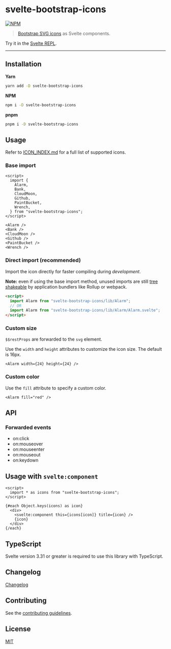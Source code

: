 # svelte-bootstrap-icons

[![NPM][npm]][npm-url]

> [Bootstrap SVG icons](https://github.com/twbs/icons) as Svelte components.

<!-- REPO_URL -->

Try it in the [Svelte REPL](https://svelte.dev/repl/9a0e245df66248d59fadbbf007c06124).

---

<!-- TOC -->

## Installation

**Yarn**

```bash
yarn add -D svelte-bootstrap-icons
```

**NPM**

```bash
npm i -D svelte-bootstrap-icons
```

**pnpm**

```bash
pnpm i -D svelte-bootstrap-icons
```

## Usage

Refer to [ICON_INDEX.md](./ICON_INDEX.md) for a full list of supported icons.

### Base import

```svelte
<script>
  import {
    Alarm,
    Bank,
    CloudMoon,
    Github,
    PaintBucket,
    Wrench,
  } from "svelte-bootstrap-icons";
</script>

<Alarm />
<Bank />
<CloudMoon />
<Github />
<PaintBucket />
<Wrench />
```

### Direct import (recommended)

Import the icon directly for faster compiling during _development_.

**Note:** even if using the base import method, unused imports are still [tree shakeable](https://developer.mozilla.org/en-US/docs/Glossary/Tree_shaking) by application bundlers like Rollup or webpack.

```html
<script>
  import Alarm from "svelte-bootstrap-icons/lib/Alarm";
  // OR
  import Alarm from "svelte-bootstrap-icons/lib/Alarm/Alarm.svelte";
</script>
```

### Custom size

`$$restProps` are forwarded to the `svg` element.

Use the `width` and `height` attributes to customize the icon size. The default is 16px.

```svelte
<Alarm width={24} height={24} />
```

### Custom color

Use the `fill` attribute to specify a custom color.

```svelte
<Alarm fill="red" />
```

## API

### Forwarded events

- on:click
- on:mouseover
- on:mouseenter
- on:mouseout
- on:keydown

## Usage with `svelte:component`

```svelte
<script>
  import * as icons from "svelte-bootstrap-icons";
</script>

{#each Object.keys(icons) as icon}
  <div>
    <svelte:component this={icons[icon]} title={icon} />
    {icon}
  </div>
{/each}
```

## TypeScript

Svelte version 3.31 or greater is required to use this library with TypeScript.

## Changelog

[Changelog](CHANGELOG.md)

## Contributing

See the [contributing guidelines](./CONTRIBUTING.md).

## License

[MIT](LICENSE)

[npm]: https://img.shields.io/npm/v/svelte-bootstrap-icons.svg?color=%237952b3&style=for-the-badge
[npm-url]: https://npmjs.com/package/svelte-bootstrap-icons
